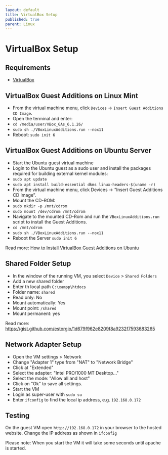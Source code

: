 ```yaml
---
layout: default
title: VirtualBox Setup
published: true
parent: Linux
---
```


# VirtualBox Setup

## Requirements

* [VirtualBox](https://www.virtualbox.org/wiki/Downloads)

## VirtualBox Guest Additions on Linux Mint

* From the virtual machine menu, click `Devices` -> `Insert Guest Additions CD Image`.
* Open the terminal and enter:
* `cd /media/user/VBox_GAs_6.1.26/`
* `sudo sh ./VBoxLinuxAdditions.run --nox11`
* Reboot: `sudo init 6`

## VirtualBox Guest Additions on Ubuntu Server

* Start the Ubuntu guest virtual machine
* Login to the Ubuntu guest as a sudo user and install the packages required for building external kernel modules:
* `sudo apt update`
* `sudo apt install build-essential dkms linux-headers-$(uname -r)`
* From the virtual machine menu, click Devices -> “Insert Guest Additions CD Image”.
* Mount the CD-ROM:
* `sudo mkdir -p /mnt/cdrom`
* `sudo mount /dev/cdrom /mnt/cdrom`
* Navigate to the mounted CD-Rom and run the `VBoxLinuxAdditions.run` script to install the Guest Additions.
* `cd /mnt/cdrom`
* `sudo sh ./VBoxLinuxAdditions.run --nox11`
* Reboot the Server `sudo init 6`

Read more: [How to Install VirtualBox Guest Additions on Ubuntu](https://linuxize.com/post/how-to-install-virtualbox-guest-additions-in-ubuntu/)

## Shared Folder Setup

* In the window of the running VM, you select `Device` > `Shared Folders`
* Add a new shared folder
* Enter th local path `C:\xampp\htdocs`
* Folder name: `shared`
* Read only: No
* Mount automatically: Yes
* Mount point: `/shared`
* Mount permanent: yes

Read more: <https://gist.github.com/estorgio/1d679f962e8209f8a9232f7593683265>

## Network Adapter Setup

* Open the VM settings > Network
* Change "Adapter 1" type from "NAT" to "Network Bridge"
* Click at "Extended"
* Select the adapter: "Intel PRO/1000 MT Desktop..."
* Select the mode: "Allow all and host"
* Click on "Ok" to save all settings.
* Start the VM
* Login as super-user with `sudo su`
* Enter `ifconfig` to find the local ip address, e.g. `192.168.0.172`

## Testing

On the guest VM open `http://192.168.0.172` in your browser to the hosted website.
Change the IP address as shown in `ifconfig`

Please note: When you start the VM it will take some seconds until
apache is started.

